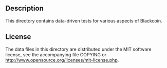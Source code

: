 Description
------------

This directory contains data-driven tests for various aspects of Blackcoin.

License
--------

The data files in this directory are distributed under the MIT software
license, see the accompanying file COPYING or
http://www.opensource.org/licenses/mit-license.php.

